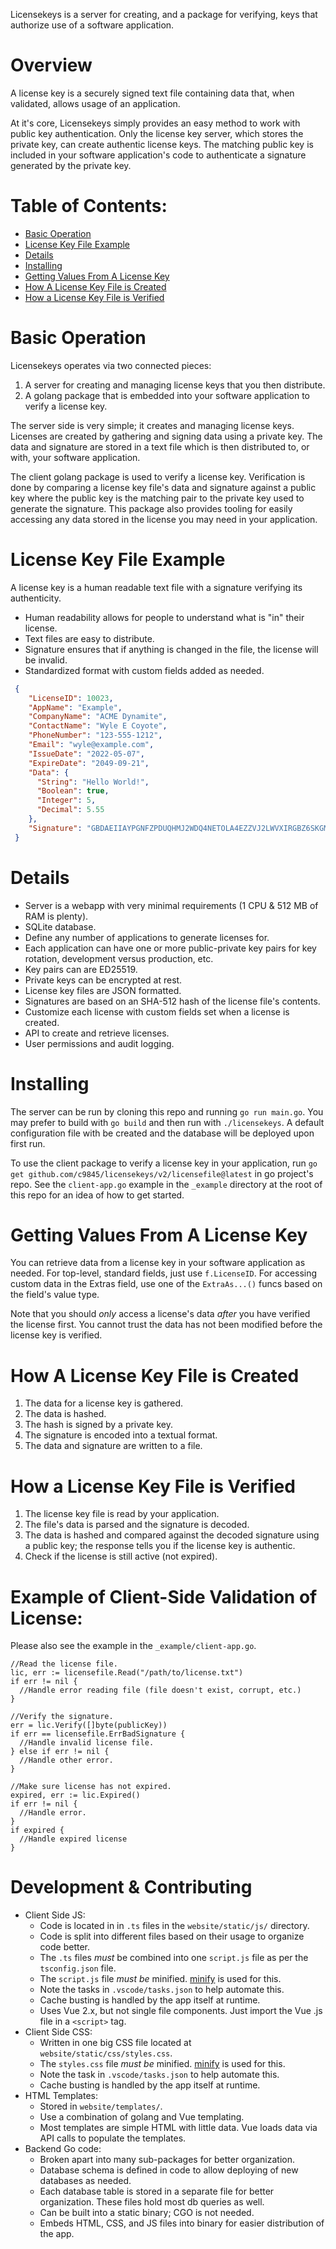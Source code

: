 Licensekeys is a server for creating, and a package for verifying, keys that authorize use of a software application.

# Overview

A license key is a securely signed text file containing data that, when validated, allows usage of an application.

At it's core, Licensekeys simply provides an easy method to work with public key authentication. Only the license key server, which stores the private key, can create authentic license keys. The matching public key is included in your software application's code to authenticate a signature generated by the private key.

# Table of Contents:

* [Basic Operation](#basic-operation)
* [License Key File Example](#license-key-file-example)
* [Details](#details)
* [Installing](#installing)
* [Getting Values From A License Key](#getting-values-from-a-license-key)
* [How A License Key File is Created](#how-a-license-key-file-is-created)
* [How a License Key File is Verified](#how-a-license-key-file-is-verified)

# Basic Operation

Licensekeys operates via two connected pieces:
1. A server for creating and managing license keys that you then distribute.
2. A golang package that is embedded into your software application to verify a license key.

The server side is very simple; it creates and managing license keys. Licenses are created by gathering and signing data using a private key. The data and signature are stored in a text file which is then distributed to, or with, your software application.

The client golang package is used to verify a license key. Verification is done by comparing a license key file's data and signature against a public key where the public key is the matching pair to the private key used to generate the signature. This package also provides tooling for easily accessing any data stored in the license you may need in your application.


# License Key File Example

A license key is a human readable text file with a signature verifying its authenticity.
  * Human readability allows for people to understand what is "in" their license.
  * Text files are easy to distribute.
  * Signature ensures that if anything is changed in the file, the license will be invalid.
  * Standardized format with custom fields added as needed.

```json
 { 
    "LicenseID": 10023,
    "AppName": "Example",
    "CompanyName": "ACME Dynamite",
    "ContactName": "Wyle E Coyote",
    "PhoneNumber": "123-555-1212",
    "Email": "wyle@example.com",
    "IssueDate": "2022-05-07",
    "ExpireDate": "2049-09-21",
    "Data": {
      "String": "Hello World!",
      "Boolean": true,
      "Integer": 5,
      "Decimal": 5.55
    },
    "Signature": "GBDAEIIAYPGNFZPDUQHMJ2WDQ4NETOLA4EZZVJ2LWVXIRGBZ6SKGMULV3ESAEIIA2QXHQ2HXLSIF7CUWZVLILT4FNKKDXHOLALM5QV3HQV5K4QWMVICQ===="
 }
```

# Details

* Server is a webapp with very minimal requirements (1 CPU & 512 MB of RAM is plenty).
* SQLite database.
* Define any number of applications to generate licenses for.
* Each application can have one or more public-private key pairs for key rotation, development versus production, etc. 
* Key pairs can are ED25519.
* Private keys can be encrypted at rest.
* License key files are JSON formatted.
* Signatures are based on an SHA-512 hash of the license file's contents.
* Customize each license with custom fields set when a license is created.
* API to create and retrieve licenses.
* User permissions and audit logging.


# Installing

The server can be run by cloning this repo and running `go run main.go`. You may prefer to build with `go build` and then run with `./licensekeys`. A default configuration file with be created and the database will be deployed upon first run.

To use the client package to verify a license key in your application, run `go get github.com/c9845/licensekeys/v2/licensefile@latest` in go project's repo. See the `client-app.go` example in the `_example` directory at the root of this repo for an idea of how to get started.


# Getting Values From A License Key

You can retrieve data from a license key in your software application as needed. For top-level, standard fields, just use `f.LicenseID`. For accessing custom data in the Extras field, use one of the `ExtraAs...()` funcs based on the field's value type.

Note that you should *only* access a license's data *after* you have verified the license first. You cannot trust the data has not been modified before the license key is verified.


# How A License Key File is Created

1. The data for a license key is gathered.
1. The data is hashed.
1. The hash is signed by a private key.
1. The signature is encoded into a textual format.
1. The data and signature are written to a file.


# How a License Key File is Verified

1. The license key file is read by your application.
1. The file's data is parsed and the signature is decoded.
1. The data is hashed and compared against the decoded signature using a public key; the response tells you if the license key is authentic.
1. Check if the license is still active (not expired).


# Example of Client-Side Validation of License:

Please also see the example in the `_example/client-app.go`.

```golang
//Read the license file.
lic, err := licensefile.Read("/path/to/license.txt")
if err != nil {
  //Handle error reading file (file doesn't exist, corrupt, etc.)
}

//Verify the signature.
err = lic.Verify([]byte(publicKey))
if err == licensefile.ErrBadSignature {
  //Handle invalid license file.
} else if err != nil {
  //Handle other error.
}

//Make sure license has not expired.
expired, err := lic.Expired()
if err != nil {
  //Handle error.
}
if expired {
  //Handle expired license
}
```


# Development & Contributing

- Client Side JS:
  - Code is located in in `.ts` files in the `website/static/js/` directory. 
  - Code is split into different files based on their usage to organize code better.
  - The `.ts` files *must* be combined into one `script.js` file as per the `tsconfig.json` file. 
  - The `script.js` file *must be* minified. [minify](https://github.com/tdewolff/minify) is used for this.
  - Note the tasks in `.vscode/tasks.json` to help automate this.
  - Cache busting is handled by the app itself at runtime.
  - Uses Vue 2.x, but not single file components. Just import the Vue .js file in a `<script>` tag.
- Client Side CSS:
  - Written in one big CSS file located at `website/static/css/styles.css`.
  - The `styles.css` file *must be* minified. [minify](https://github.com/tdewolff/minify) is used for this.
  - Note the task in `.vscode/tasks.json` to help automate this.
  - Cache busting is handled by the app itself at runtime.
- HTML Templates:
  - Stored in `website/templates/`.
  - Use a combination of golang and Vue templating.
  - Most templates are simple HTML with little data. Vue loads data via API calls to populate the templates.
- Backend Go code:
  - Broken apart into many sub-packages for better organization.
  - Database schema is defined in code to allow deploying of new databases as needed.
  - Each database table is stored in a separate file for better organization. These files hold most db queries as well.
  - Can be built into a static binary; CGO is not needed.
  - Embeds HTML, CSS, and JS files into binary for easier distribution of the app.
